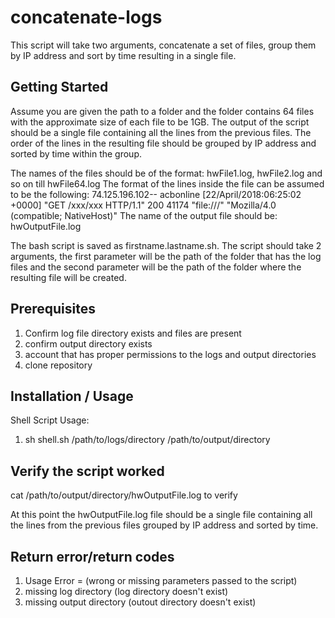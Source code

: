 # concatenate-logs

This script will take two arguments, concatenate a set of files, group them by IP address and sort by time resulting in a single file.

## Getting Started
 
Assume you are given the path to a folder and the folder contains 64 files with the approximate size of each file to be 1GB. The output of the script should be a single file containing all the lines from the previous files. The order of the lines in the resulting file should be grouped by IP address and sorted by time within the group.

The names of the files should be of the format: hwFile1.log, hwFile2.log and so on till hwFile64.log
The format of the lines inside the file can be assumed to be the following: 74.125.196.102-- acbonline [22/April/2018:06:25:02 +0000] "GET /xxx/xxx HTTP/1.1" 200 41174 "file:///" "Mozilla/4.0 (compatible; NativeHost)"
The name of the output file should be: hwOutputFile.log

The bash script is saved as firstname.lastname.sh. The script should take 2 arguments, the first parameter will be the path of the folder that has the log files and the second parameter will be the path of the folder where the resulting file will be created.

## Prerequisites

1. Confirm log file directory exists and files are present
2. confirm output directory exists
3. account that has proper permissions to the logs and output directories
4. clone repository

## Installation / Usage

Shell Script Usage:
1. sh shell.sh /path/to/logs/directory /path/to/output/directory

## Verify the script worked

cat /path/to/output/directory/hwOutputFile.log to verify

At this point the hwOutputFile.log file should be a single file containing all the lines from the previous files grouped by IP address and sorted by time.

## Return error/return codes
1. Usage Error = (wrong or missing parameters passed to the script)
2. missing log directory (log directory doesn't exist)
3. missing output directory (outout directory doesn't exist)



